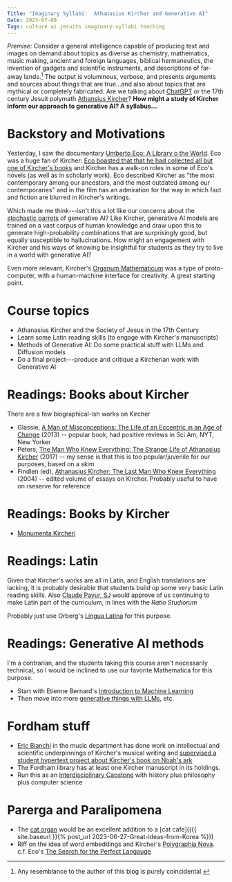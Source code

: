 ```yaml
---
Title: "Imaginary Syllabi:  Athanasius Kircher and Generative AI"
Date: 2023-07-08
Tags: culture ai jesuits imaginary-syllabi teaching
---
```


*Premise:*  Consider a general intelligence capable of producing text and images on demand about topics as diverse as chemistry, mathematics, music making, ancient and foreign languages, biblical hermaneutics, the invention of gadgets and scientific instruments, and descriptions of far-away lands.[^1] The output is voluminous, verbose, and presents arguments and sources about things that are true...and also about topics that are mythical or completely fabricated. Are we talking about [ChatGPT](https://writings.stephenwolfram.com/2023/02/what-is-chatgpt-doing-and-why-does-it-work/) or the 17th century Jesuit polymath [Athansius Kircher](https://en.wikipedia.org/wiki/Athanasius_Kircher)? **How might a study of Kircher inform our approach to generative AI? A syllabus...**   

# Backstory and Motivations

Yesterday, I saw the documentary [Umberto Eco: A Library o the World](https://www.nytimes.com/2023/06/29/movies/umberto-eco-a-library-of-the-world-review.html). Eco was a huge fan of Kircher: [Eco boasted that that he had collected all but one of Kircher's books](https://lithub.com/umberto-ecos-favorite-books-give-new-meaning-to-the-phrase-deep-cut/) and Kircher has a walk-on roles in some of Eco's novels (as well as in scholarly work).  Eco described Kircher as "the most contemporary among our ancestors, and the most outdated among our contemporaries" and in the film has an admiration for the way in which fact and fiction are blurred in Kircher's writings.  

Which made me think---isn't this a lot like our concerns about the [stochastic parrots](https://dl.acm.org/doi/10.1145/3442188.3445922) of generative AI? Like Kircher, generative AI models are trained on a vast corpus of human knowledge and draw upon this to generate high-probability combinations that are surprisingly good, but equally susceptible to hallucinations.  How might an engagement with Kircher and his ways of knowing be insightful for students as they try to live in a world with generative AI?

Even more relevant, Kircher's [Organum Mathematicum](https://gate.unigre.it/mediawiki/index.php/Athanasius_Kircher’s_Organum_mathematicum._On_the_Evolutionary_Improbability_of_an_Information_Processing_Innovation) was a type of proto-computer, with a human-machine interface for creativity.  A great starting point.


# Course topics

- Athanasius Kircher and the Society of Jesus in the 17th Century
- Learn some Latin reading skills (to engage with Kircher's manuscripts)
- Methods of Generative AI: Do some practical stuff with LLMs and Diffusion models
- Do a final project---produce and critique a Kircherian work with Generative AI

# Readings: Books about Kircher

There are a few biographical-ish works on Kircher

* Glassie, [A Man of Misconceptions: The Life of an Eccentric in an Age of Change](https://amzn.to/44j2dvq) (2013) -- popular book, had positive reviews in Sci Am, NYT, New Yorker
* Peters, [The Man Who Knew Everything: The Strange Life of Athanasius Kircher](https://amzn.to/3XEfzQx) (2017) -- my sense is that this is too popular/juvenile for our purposes, based on a skim 
* Findlen (ed), [Athanasius Kircher: The Last Man Who Knew Everything](https://amzn.to/3D2iwAC) (2004) -- edited volume of essays on Kircher. Probably useful to have on rseserve for reference 

# Readings: Books by Kircher

- [Monumenta Kircheri](https://gate.unigre.it/mediawiki/index.php/Monumenta_Kircheri)

# Readings: Latin

Given that Kircher's works are all in Latin, and English translations are lacking, it is probably desirable that students build up some very basic Latin reading skills.  Also [Claude Pavur, SJ](https://amzn.to/3pD6avM) would approve of us continuing to make Latin part of the curriculum, in lines with the *Ratio Studiorum*

Probably just use Orberg's [Lingua Latina](https://amzn.to/44hu1jI) for this purpose. 

# Readings: Generative AI methods

I'm a contrarian, and the students taking this course aren't necessarily technical, so I would be inclined to use our favorite Mathematica for this purpose.

- Start with Etienne Bernard's [Introduction to Machine Learning](https://www.wolfram-media.com/products/introduction-to-machine-learning/)
- Then move into more [generative things with LLMs](https://www.wolfram.com/wolfram-u/courses/language-integrations/new-llm-functionality-in-wolfram-language/), etc. 


# Fordham stuff

 - [Eric Bianchi](https://www.fordham.edu/academics/departments/music/faculty-and-staff/eric-bianchi/) in the music department has done work on intellectual and scientific underpinnings of Kircher's musical writing and [supervised a student hypertext project about Kircher's book on Noah's ark](https://honorsbookculture.ace.fordham.edu/kirchers-encyclopedic-visions)
- The Fordham library has at least one Kircher manuscript in its holdings.
 - Run this as an [Interdisciplinary Capstone](https://bulletin.fordham.edu/undergraduate/fordham-college-core-curriculum/capstone-courses/) with history plus philosophy plus computer science

# Parerga and Paralipomena

- The [cat organ](https://en.wikipedia.org/wiki/Cat_organ) would be an excellent addition to a [cat cafe](({{ site.baseurl }}{% post_url 2023-06-27-Great-ideas-from-Korea %}))
- Riff on the idea of word embeddings and Kircher's [Polygraphia Nova](https://en.wikipedia.org/wiki/Polygraphia_Nova).  c.f. Eco's [The Search for the Perfect Langauge](https://amzn.to/43f3UIX)

[^1]: Any resemblance to the author of this blog is purely coincidental.
